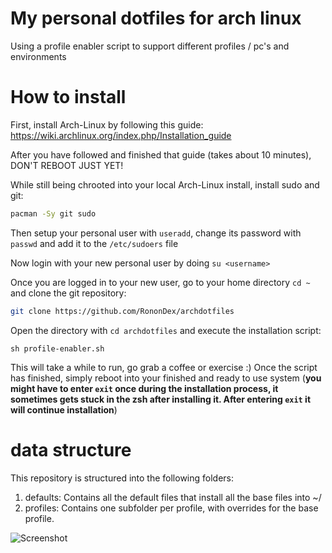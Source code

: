 # My personal dotfiles for arch linux

Using a profile enabler script to support different profiles / pc's and environments

# How to install

First, install Arch-Linux by following this guide: https://wiki.archlinux.org/index.php/Installation_guide

After you have followed and finished that guide (takes about 10 minutes), DON'T REBOOT JUST YET!

While still being chrooted into your local Arch-Linux install, install sudo and git:

```bash
pacman -Sy git sudo
```

Then setup your personal user with `useradd`, change its password with `passwd` and add it to the `/etc/sudoers` file

Now login with your new personal user by doing `su <username>`

Once you are logged in to your new user, go to your home directory `cd ~` and clone the git repository:

```bash
git clone https://github.com/RononDex/archdotfiles
```

Open the directory with `cd archdotfiles` and execute the installation script:

```
sh profile-enabler.sh
```

This will take a while to run, go grab a coffee or exercise :)
Once the script has finished, simply reboot into your finished and ready to use system (**you might have to enter `exit` once during the installation process, it sometimes gets stuck in the zsh after installing it. After entering `exit` it will continue installation**)

# data structure

This repository is structured into the following folders:

1. defaults: Contains all the default files that install all the base files into ~/
2. profiles: Contains one subfolder per profile, with overrides for the base profile.

![Screenshot](https://github.com/RononDex/archdotfiles/raw/master/Screenshot.png)
